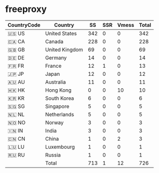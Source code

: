 # freeproxy

|CountryCode|Country|SS|SSR|Vmess|Total|
|  ----  | ----  |  ----  | ----  |  ----  | ----  |
|🇺🇸 US|United States|342|0|0|342|
|🇨🇦 CA|Canada|228|0|0|228|
|🇬🇧 GB|United Kingdom|69|0|0|69|
|🇩🇪 DE|Germany|14|0|0|14|
|🇫🇷 FR|France|12|1|0|13|
|🇯🇵 JP|Japan|12|0|0|12|
|🇦🇺 AU|Australia|11|0|0|11|
|🇭🇰 HK|Hong Kong|0|0|10|10|
|🇰🇷 KR|South Korea|6|0|0|6|
|🇸🇬 SG|Singapore|5|0|0|5|
|🇳🇱 NL|Netherlands|5|0|0|5|
|🇳🇴 NO|Norway|3|0|0|3|
|🇮🇳 IN|India|3|0|0|3|
|🇨🇳 CN|China|1|0|2|3|
|🇱🇺 LU|Luxembourg|1|0|0|1|
|🇷🇺 RU|Russia|1|0|0|1|
||Total|713|1|12|726|
